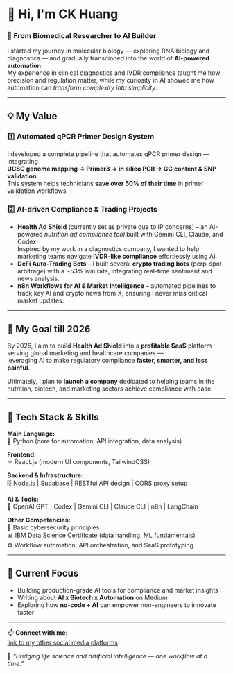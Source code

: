 # 👋 Hi, I'm CK Huang

<!--
**ericeric0101/ericeric0101** is a ✨ _special_ ✨ repository because its `README.md` (this file) appears on your GitHub profile.

Here are some ideas to get you started:

- 🔭 I’m currently working on ...
- 🌱 I’m currently learning ...
- 👯 I’m looking to collaborate on ...
- 🤔 I’m looking for help with ...
- 💬 Ask me about ...
- 📫 How to reach me: ...
- 😄 Pronouns: ...
- ⚡ Fun fact: ...
-->

### 🧬 From Biomedical Researcher to AI Builder  

I started my journey in molecular biology — exploring RNA biology and diagnostics — and gradually transitioned into the world of **AI-powered automation**.  
My experience in clinical diagnostics and IVDR compliance taught me how precision and regulation matter, while my curiosity in AI showed me how automation can *transform complexity into simplicity*.  

---

## 💡 My Value

### 1️⃣ Automated qPCR Primer Design System  
I developed a complete pipeline that automates qPCR primer design — integrating  
**UCSC genome mapping → Primer3 → in silico PCR → GC content & SNP validation**.  
This system helps technicians **save over 50% of their time** in primer validation workflows.

### 2️⃣ AI-driven Compliance & Trading Projects  
- **Health Ad Shield** (currently set as private due to IP concerns) – an AI-powered *nutrition ad compliance tool* built with Gemini CLI, Claude, and Codex.  
  Inspired by my work in a diagnostics company, I wanted to help marketing teams navigate **IVDR-like compliance** effortlessly using AI.  
- **DeFi Auto-Trading Bots** – I built several **crypto trading bots** (perp-spot arbitrage) with a ~53% win rate, integrating real-time sentiment and news analysis.  
- **n8n Workflows for AI & Market Intelligence** – automated pipelines to track key AI and crypto news from X, ensuring I never miss critical market updates.

---

## 🎯 My Goal till 2026  

By 2026, I aim to build **Health Ad Shield** into a **profitable SaaS** platform serving global marketing and healthcare companies —  
leveraging AI to make regulatory compliance **faster, smarter, and less painful**.  

Ultimately, I plan to **launch a company** dedicated to helping teams in the nutrition, biotech, and marketing sectors achieve compliance with ease.

---

## 🧠 Tech Stack & Skills  

**Main Language:**  
🐍 Python (core for automation, API integration, data analysis)

**Frontend:**  
⚛️ React.js (modern UI components, TailwindCSS)  

**Backend & Infrastructure:**  
🗄️ Node.js | Supabase | RESTful API design | CORS proxy setup  

**AI & Tools:**  
🤖 OpenAI GPT | Codex | Gemini CLI | Claude CLI | n8n | LangChain  

**Other Competencies:**  
🔐 Basic cybersecurity principles  
📊 IBM Data Science Certificate (data handling, ML fundamentals)  
⚙️ Workflow automation, API orchestration, and SaaS prototyping  

---

## 🧭 Current Focus  

- Building production-grade AI tools for compliance and market insights  
- Writing about **AI x Biotech x Automation** on Medium  
- Exploring how **no-code + AI** can empower non-engineers to innovate faster  

---

📫 **Connect with me:**  
[link to my other social media platforms](https://linktr.ee/ckhuang827) 

💬 *“Bridging life science and artificial intelligence — one workflow at a time.”*


